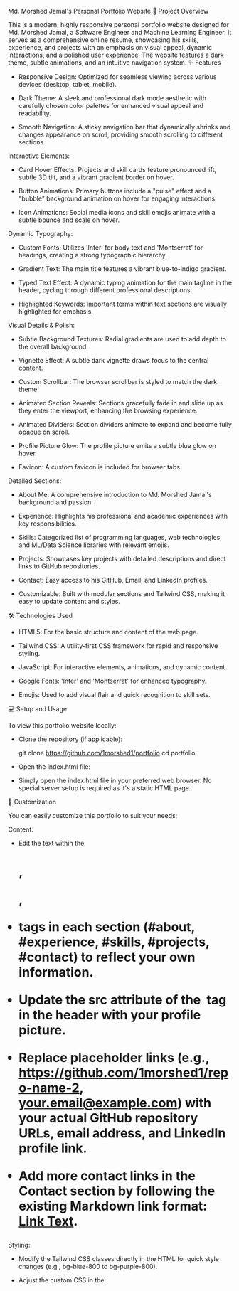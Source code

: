 Md. Morshed Jamal's Personal Portfolio Website
🚀 Project Overview

This is a modern, highly responsive personal portfolio website designed for Md. Morshed Jamal, a Software Engineer and Machine Learning Engineer. It serves as a comprehensive online resume, showcasing his skills, experience, and projects with an emphasis on visual appeal, dynamic interactions, and a polished user experience. The website features a dark theme, subtle animations, and an intuitive navigation system.
✨ Features

- Responsive Design: Optimized for seamless viewing across various devices (desktop, tablet, mobile).

- Dark Theme: A sleek and professional dark mode aesthetic with carefully chosen color palettes for enhanced visual appeal and readability.

- Smooth Navigation: A sticky navigation bar that dynamically shrinks and changes appearance on scroll, providing smooth scrolling to different sections.

Interactive Elements:

- Card Hover Effects: Projects and skill cards feature pronounced lift, subtle 3D tilt, and a vibrant gradient border on hover.

- Button Animations: Primary buttons include a "pulse" effect and a "bubble" background animation on hover for engaging interactions.

* Icon Animations: Social media icons and skill emojis animate with a subtle bounce and scale on hover.

Dynamic Typography:

- Custom Fonts: Utilizes 'Inter' for body text and 'Montserrat' for headings, creating a strong typographic hierarchy.

- Gradient Text: The main title features a vibrant blue-to-indigo gradient.

- Typed Text Effect: A dynamic typing animation for the main tagline in the header, cycling through different professional descriptions.

- Highlighted Keywords: Important terms within text sections are visually highlighted for emphasis.

Visual Details & Polish:

- Subtle Background Textures: Radial gradients are used to add depth to the overall background.

- Vignette Effect: A subtle dark vignette draws focus to the central content.

- Custom Scrollbar: The browser scrollbar is styled to match the dark theme.

- Animated Section Reveals: Sections gracefully fade in and slide up as they enter the viewport, enhancing the browsing experience.

* Animated Dividers: Section dividers animate to expand and become fully opaque on scroll.

* Profile Picture Glow: The profile picture emits a subtle blue glow on hover.

* Favicon: A custom favicon is included for browser tabs.

Detailed Sections:

- About Me: A comprehensive introduction to Md. Morshed Jamal's background and passion.

- Experience: Highlights his professional and academic experiences with key responsibilities.

- Skills: Categorized list of programming languages, web technologies, and ML/Data Science libraries with relevant emojis.

- Projects: Showcases key projects with detailed descriptions and direct links to GitHub repositories.

* Contact: Easy access to his GitHub, Email, and LinkedIn profiles.

* Customizable: Built with modular sections and Tailwind CSS, making it easy to update content and styles.

🛠️ Technologies Used

- HTML5: For the basic structure and content of the web page.

- Tailwind CSS: A utility-first CSS framework for rapid and responsive styling.

- JavaScript: For interactive elements, animations, and dynamic content.

- Google Fonts: 'Inter' and 'Montserrat' for enhanced typography.

- Emojis: Used to add visual flair and quick recognition to skill sets.

💻 Setup and Usage

To view this portfolio website locally:

- Clone the repository (if applicable):

  git clone https://github.com/1morshed1/portfolio
  cd portfolio

- Open the index.html file:

- Simply open the index.html file in your preferred web browser. No special server setup is required as it's a static HTML page.

🎨 Customization

You can easily customize this portfolio to suit your needs:

Content:

- Edit the text within the <h1>, <p>, <li> tags in each section (#about, #experience, #skills, #projects, #contact) to reflect your own information.

- Update the src attribute of the <img> tag in the header with your profile picture.

- Replace placeholder links (e.g., https://github.com/1morshed1/repo-name-2, your.email@example.com) with your actual GitHub repository URLs, email address, and LinkedIn profile link.

- Add more contact links in the Contact section by following the existing Markdown link format: [Link Text](URL).

Styling:

- Modify the Tailwind CSS classes directly in the HTML for quick style changes (e.g., bg-blue-800 to bg-purple-800).

- Adjust the custom CSS in the <style> block for more specific visual tweaks (e.g., changing background-color, border-color, transition properties, animation keyframes).

- Experiment with the .section-title::after, .card-hover, .btn-primary, and .social-icon-hover styles for different animation effects.

Sections:

- Add or remove entire sections as needed by copying or deleting the <section> blocks.

- Duplicate div elements within sections (e.g., experience-item, project-card) to add more entries.

📧 Contact

Feel free to connect with Md. Morshed Jamal through the following channels.

GitHub: [1morshed1](https://github.com/1morshed1)

Email: morshedfahim87@gmail.com

LinkedIn: [Md. Morshed Jamal](https://www.linkedin.com/in/morshed-jamal-a2ab66170/)
